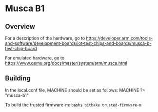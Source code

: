 # Musca B1

## Overview
For a description of the hardware, go to
https://developer.arm.com/tools-and-software/development-boards/iot-test-chips-and-boards/musca-b-test-chip-board

For emulated hardware, go to
https://www.qemu.org/docs/master/system/arm/musca.html

## Building
In the local.conf file, MACHINE should be set as follows:
MACHINE ?= "musca-b1"

To build the trusted firmware-m:
```bash$ bitbake trusted-firmware-m```
